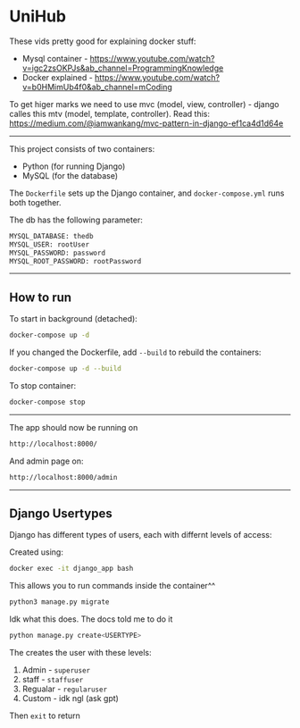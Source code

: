 # UniHub

These vids pretty good for explaining docker stuff: 
* Mysql container - https://www.youtube.com/watch?v=igc2zsOKPJs&ab_channel=ProgrammingKnowledge
* Docker explained - https://www.youtube.com/watch?v=b0HMimUb4f0&ab_channel=mCoding

To get higer marks we need to use mvc (model, view, controller) - django calles this mtv (model, template, controller). Read this:
https://medium.com/@iamwankang/mvc-pattern-in-django-ef1ca4d1d64e

---  
This project consists of two containers:

* Python (for running Django)
* MySQL (for the database)

The `Dockerfile` sets up the Django container, and `docker-compose.yml` runs both together.

The db has the following parameter:
```bash
MYSQL_DATABASE: thedb
MYSQL_USER: rootUser
MYSQL_PASSWORD: password
MYSQL_ROOT_PASSWORD: rootPassword
```
---

## How to run
To start in background (detached):
```bash
docker-compose up -d 
```
If you changed the Dockerfile, add `--build` to rebuild the containers:
```bash
docker-compose up -d --build
```

To stop container:
```bash
docker-compose stop 
```

---
The app should now be running on 

```bash
http://localhost:8000/
```

And admin page on:
```bash
http://localhost:8000/admin
```

---
## Django Usertypes

Django has different types of users, each with differnt levels of access:

Created using:

```bash
docker exec -it django_app bash
```
This allows you to run commands inside the container^^
```bash
python3 manage.py migrate
```
Idk what this does. The docs told me to do it

```bash
python manage.py create<USERTYPE>
```
The creates the user with these levels:
1. Admin - `superuser`
2. staff - `staffuser`
3. Regualar - `regularuser`
4. Custom - idk ngl (ask gpt)

Then `exit` to return 
